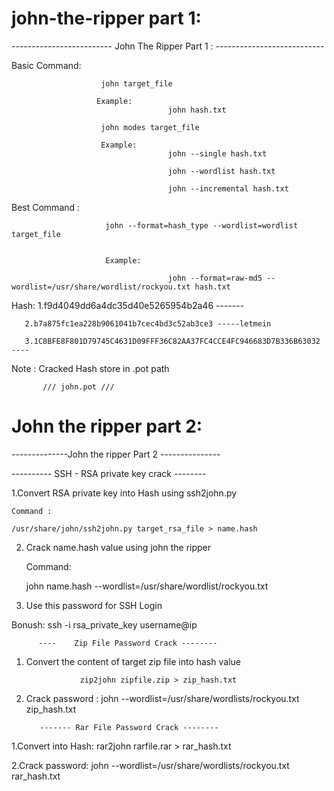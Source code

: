 # john-the-ripper part 1:




-------------------------  John The Ripper Part 1 : ---------------------------




Basic Command:

                        john target_file
                       
                       Example: 
                                       john hash.txt

                        john modes target_file
	
                        Example:
                                       john --single hash.txt

                                       john --wordlist hash.txt
                               
                                       john --incremental hash.txt

Best Command :
                        
                         john --format=hash_type --wordlist=wordlist target_file


                         Example:
 
                                       john --format=raw-md5 --wordlist=/usr/share/wordlist/rockyou.txt hash.txt


Hash:
        1.f9d4049dd6a4dc35d40e5265954b2a46 ------- 

       2.b7a875fc1ea228b9061041b7cec4bd3c52ab3ce3 -----letmein

       3.1C8BFE8F801D79745C4631D09FFF36C82AA37FC4CCE4FC946683D7B336B63032 ----

Note :
          Cracked Hash store in .pot path 
        
           /// john.pot ///

      
  # John the ripper part 2:
  
  

--------------John the ripper Part 2 ---------------

---------- SSH - RSA private key crack  --------

1.Convert  RSA private key into Hash using ssh2john.py 
  
    Command :

    /usr/share/john/ssh2john.py target_rsa_file > name.hash

2. Crack  name.hash value using john the ripper
      
    Command:

    john name.hash --wordlist=/usr/share/wordlist/rockyou.txt

3. Use this  password for  SSH Login  

Bonush:
            ssh -i  rsa_private_key username@ip

   
          ----    Zip File Password Crack --------

1. Convert the content of  target zip file into hash value 

  
                   zip2john zipfile.zip > zip_hash.txt



2. Crack password :
                              john --wordlist=/usr/share/wordlists/rockyou.txt zip_hash.txt

          
          ------- Rar File Password Crack --------

1.Convert into Hash:
                              rar2john rarfile.rar > rar_hash.txt

2.Crack password:
                        john --wordlist=/usr/share/wordlists/rockyou.txt rar_hash.txt



